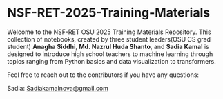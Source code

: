 # NSF-RET-2025-Training-Materials

Welcome to the NSF-RET OSU 2025 Training Materials Repository. This collection of notebooks, created by three student leaders(OSU CS grad student) **Anagha Siddhi**, **Md. Nazrul Huda Shanto**, and **Sadia Kamal** is designed to introduce high school teachers to machine learning through topics ranging from Python basics and data visualization to transformers.

Feel free to reach out to the contributors if you have any questions:

Sadia: Sadiakamalnova@gmail.com
